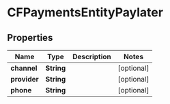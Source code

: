 

# CFPaymentsEntityPaylater


## Properties

| Name | Type | Description | Notes |
|------------ | ------------- | ------------- | -------------|
|**channel** | **String** |  |  [optional] |
|**provider** | **String** |  |  [optional] |
|**phone** | **String** |  |  [optional] |




